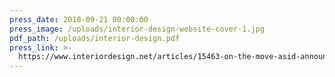 ```yaml
---
press_date: 2018-09-21 00:00:00
press_image: /uploads/interior-design-website-cover-1.jpg
pdf_path: /uploads/interior-design.pdf
press_link: >-
  https://www.interiordesign.net/articles/15463-on-the-move-asid-announces-2018-19-national-board-of-directors/
---
```

